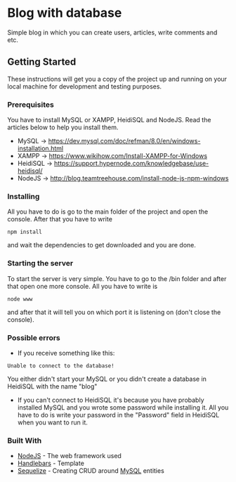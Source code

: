 # Blog with database
Simple blog in which you can create users, articles, write comments and etc.

## Getting Started
These instructions will get you a copy of the project up and running 
on your local machine for development and testing purposes. 

### Prerequisites
You have to install MySQL or XAMPP, HeidiSQL and NodeJS. 
Read the articles below to help you install them.

- MySQL -> https://dev.mysql.com/doc/refman/8.0/en/windows-installation.html
- XAMPP -> https://www.wikihow.com/Install-XAMPP-for-Windows
- HeidiSQL -> https://support.hypernode.com/knowledgebase/use-heidisql/
- NodeJS -> http://blog.teamtreehouse.com/install-node-js-npm-windows

### Installing
All you have to do is go to the main folder of the project and open the console.
After that you have to write 

```
npm install
```

and wait the dependencies to get downloaded and you are done.

### Starting the server
To start the server is very simple. You have to go to the /bin folder and after that open one more console.
All you have to write is
```
node www
```
and after that it will tell you on which port it is listening on (don't close the console).

### Possible errors
- If you receive something like this:
```
Unable to connect to the database!
```
You either didn't start your MySQL or you didn't create a database in HeidiSQL with the name "blog"

- If you can't connect to HeidiSQL it's because you have probably installed MySQL and you wrote some 
password while installing it. All you have to do is  write your password in the "Password" field in HeidiSQL 
when you want to run it.

### Built With
- [NodeJS](https://expressjs.com) - The web framework used
- [Handlebars](https://handlebarsjs.com) - Template
- [Sequelize](http://docs.sequelizejs.com) - Creating CRUD around [MySQL](https://www.mysql.com) entities

